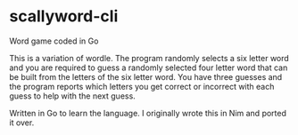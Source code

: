# scallyword-cli
Word game coded in Go


This is a variation of wordle. The program randomly selects a six letter word and you are required to guess a randomly selected four letter word
that can be built from the letters of the six letter word. You have three guesses and the program reports which letters you get correct or incorrect
with each guess to help with the next guess. 

Written in Go to learn the language. I originally wrote this in Nim and ported it over. 
